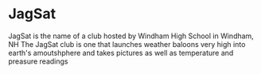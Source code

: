 JagSat
======
JagSat is the name of a club hosted by Windham High School in Windham, NH
The JagSat club is one that launches weather baloons very high into earth's amoutshphere and takes pictures as well as temperature and preasure readings
